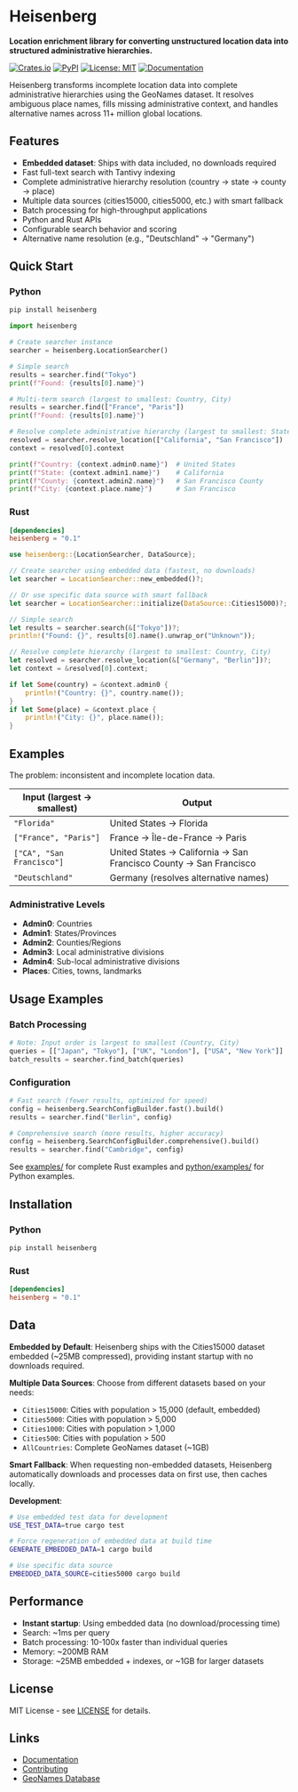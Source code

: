 # Heisenberg

**Location enrichment library for converting unstructured location data into structured administrative hierarchies.**

[![Crates.io](https://img.shields.io/crates/v/heisenberg)](https://crates.io/crates/heisenberg)
[![PyPI](https://img.shields.io/pypi/v/heisenberg)](https://pypi.org/project/heisenberg/)
[![License: MIT](https://img.shields.io/badge/License-MIT-yellow.svg)](https://opensource.org/licenses/MIT)
[![Documentation](https://docs.rs/heisenberg/badge.svg)](https://docs.rs/heisenberg)

Heisenberg transforms incomplete location data into complete administrative hierarchies using the GeoNames dataset. It resolves ambiguous place names, fills missing administrative context, and handles alternative names across 11+ million global locations.

## Features

- **Embedded dataset**: Ships with data included, no downloads required
- Fast full-text search with Tantivy indexing
- Complete administrative hierarchy resolution (country → state → county → place)
- Multiple data sources (cities15000, cities5000, etc.) with smart fallback
- Batch processing for high-throughput applications
- Python and Rust APIs
- Configurable search behavior and scoring
- Alternative name resolution (e.g., "Deutschland" → "Germany")

## Quick Start

### Python

```bash
pip install heisenberg
```

```python
import heisenberg

# Create searcher instance
searcher = heisenberg.LocationSearcher()

# Simple search
results = searcher.find("Tokyo")
print(f"Found: {results[0].name}")

# Multi-term search (largest to smallest: Country, City)
results = searcher.find(["France", "Paris"])
print(f"Found: {results[0].name}")

# Resolve complete administrative hierarchy (largest to smallest: State, City)
resolved = searcher.resolve_location(["California", "San Francisco"])
context = resolved[0].context

print(f"Country: {context.admin0.name}")  # United States
print(f"State: {context.admin1.name}")    # California
print(f"County: {context.admin2.name}")   # San Francisco County
print(f"City: {context.place.name}")      # San Francisco
```

### Rust

```toml
[dependencies]
heisenberg = "0.1"
```

```rust
use heisenberg::{LocationSearcher, DataSource};

// Create searcher using embedded data (fastest, no downloads)
let searcher = LocationSearcher::new_embedded()?;

// Or use specific data source with smart fallback
let searcher = LocationSearcher::initialize(DataSource::Cities15000)?;

// Simple search
let results = searcher.search(&["Tokyo"])?;
println!("Found: {}", results[0].name().unwrap_or("Unknown"));

// Resolve complete hierarchy (largest to smallest: Country, City)
let resolved = searcher.resolve_location(&["Germany", "Berlin"])?;
let context = &resolved[0].context;

if let Some(country) = &context.admin0 {
    println!("Country: {}", country.name());
}
if let Some(place) = &context.place {
    println!("City: {}", place.name());
}
```

## Examples

The problem: inconsistent and incomplete location data.

| Input (largest → smallest) | Output |
|-------|--------|
| `"Florida"` | United States → Florida |
| `["France", "Paris"]` | France → Île-de-France → Paris |
| `["CA", "San Francisco"]` | United States → California → San Francisco County → San Francisco |
| `"Deutschland"` | Germany (resolves alternative names) |

### Administrative Levels

- **Admin0**: Countries
- **Admin1**: States/Provinces
- **Admin2**: Counties/Regions
- **Admin3**: Local administrative divisions
- **Admin4**: Sub-local administrative divisions
- **Places**: Cities, towns, landmarks

## Usage Examples

### Batch Processing

```python
# Note: Input order is largest to smallest (Country, City)
queries = [["Japan", "Tokyo"], ["UK", "London"], ["USA", "New York"]]
batch_results = searcher.find_batch(queries)
```

### Configuration

```python
# Fast search (fewer results, optimized for speed)
config = heisenberg.SearchConfigBuilder.fast().build()
results = searcher.find("Berlin", config)

# Comprehensive search (more results, higher accuracy)
config = heisenberg.SearchConfigBuilder.comprehensive().build()
results = searcher.find("Cambridge", config)
```

See [examples/](examples/) for complete Rust examples and [python/examples/](python/examples/) for Python examples.

## Installation

### Python

```bash
pip install heisenberg
```

### Rust

```toml
[dependencies]
heisenberg = "0.1"
```

## Data

**Embedded by Default**: Heisenberg ships with the Cities15000 dataset embedded (~25MB compressed), providing instant startup with no downloads required.

**Multiple Data Sources**: Choose from different datasets based on your needs:
- `Cities15000`: Cities with population > 15,000 (default, embedded)
- `Cities5000`: Cities with population > 5,000
- `Cities1000`: Cities with population > 1,000
- `Cities500`: Cities with population > 500
- `AllCountries`: Complete GeoNames dataset (~1GB)

**Smart Fallback**: When requesting non-embedded datasets, Heisenberg automatically downloads and processes data on first use, then caches locally.

**Development**:
```bash
# Use embedded test data for development
USE_TEST_DATA=true cargo test

# Force regeneration of embedded data at build time
GENERATE_EMBEDDED_DATA=1 cargo build

# Use specific data source
EMBEDDED_DATA_SOURCE=cities5000 cargo build
```

## Performance

- **Instant startup**: Using embedded data (no download/processing time)
- Search: ~1ms per query
- Batch processing: 10-100x faster than individual queries
- Memory: ~200MB RAM
- Storage: ~25MB embedded + indexes, or ~1GB for larger datasets

## License

MIT License - see [LICENSE](LICENSE) for details.

## Links

- [Documentation](https://docs.rs/heisenberg)
- [Contributing](CONTRIBUTING.md)
- [GeoNames Database](http://www.geonames.org/)

